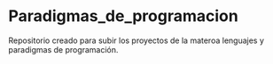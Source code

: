 # Paradigmas_de_programacion
Repositorio creado para subir los proyectos de la materoa lenguajes y paradigmas de programación.

